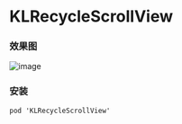 # KLRecycleScrollView

### 效果图

![image](https://github.com/karosLi/KLRecycleScrollView/blob/master/Demo.gif)

### 安装

```
pod 'KLRecycleScrollView'
```